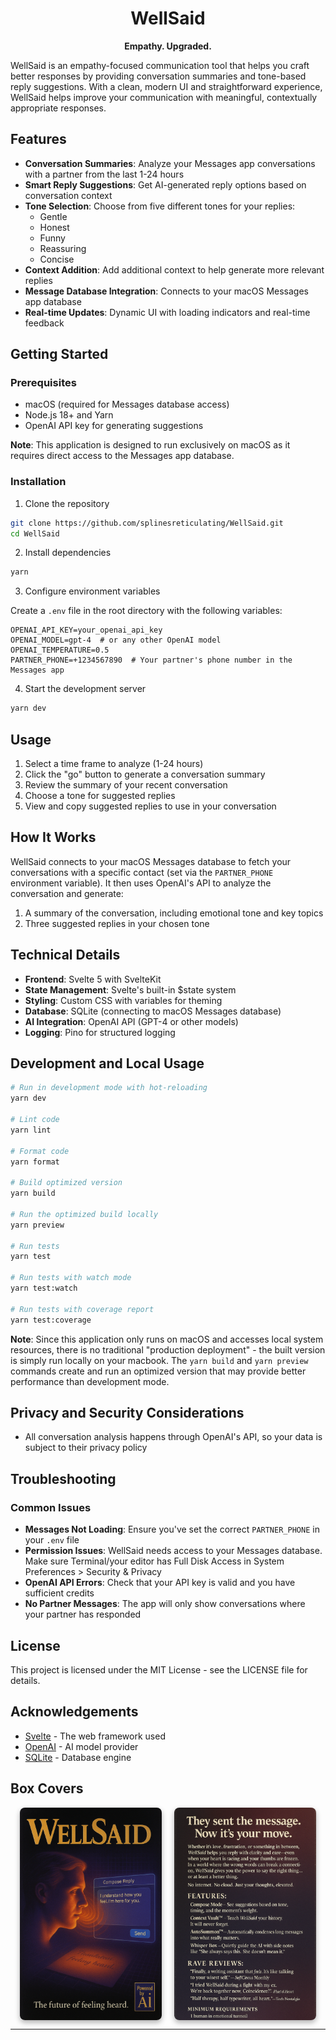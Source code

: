 <h1 align="center">WellSaid</h1>
<p align="center"><b>Empathy. Upgraded.</b></p>

WellSaid is an empathy-focused communication tool that helps you craft better responses by providing conversation summaries and tone-based reply suggestions. With a clean, modern UI and straightforward experience, WellSaid helps improve your communication with meaningful, contextually appropriate responses.

## Features

- **Conversation Summaries**: Analyze your Messages app conversations with a partner from the last 1-24 hours
- **Smart Reply Suggestions**: Get AI-generated reply options based on conversation context
- **Tone Selection**: Choose from five different tones for your replies:
  - Gentle 
  - Honest 
  - Funny 
  - Reassuring 
  - Concise 
- **Context Addition**: Add additional context to help generate more relevant replies
- **Message Database Integration**: Connects to your macOS Messages app database
- **Real-time Updates**: Dynamic UI with loading indicators and real-time feedback

## Getting Started

### Prerequisites

- macOS (required for Messages database access)
- Node.js 18+ and Yarn
- OpenAI API key for generating suggestions

**Note**: This application is designed to run exclusively on macOS as it requires direct access to the Messages app database.

### Installation

1. Clone the repository

```bash
git clone https://github.com/splinesreticulating/WellSaid.git
cd WellSaid
```

2. Install dependencies

```bash
yarn
```

3. Configure environment variables

Create a `.env` file in the root directory with the following variables:

```
OPENAI_API_KEY=your_openai_api_key
OPENAI_MODEL=gpt-4  # or any other OpenAI model
OPENAI_TEMPERATURE=0.5
PARTNER_PHONE=+1234567890  # Your partner's phone number in the Messages app
```

4. Start the development server

```bash
yarn dev
```

## Usage

1. Select a time frame to analyze (1-24 hours)
2. Click the "go" button to generate a conversation summary
3. Review the summary of your recent conversation
4. Choose a tone for suggested replies
5. View and copy suggested replies to use in your conversation

## How It Works

WellSaid connects to your macOS Messages database to fetch your conversations with a specific contact (set via the `PARTNER_PHONE` environment variable). It then uses OpenAI's API to analyze the conversation and generate:

1. A summary of the conversation, including emotional tone and key topics
2. Three suggested replies in your chosen tone

## Technical Details

- **Frontend**: Svelte 5 with SvelteKit
- **State Management**: Svelte's built-in $state system
- **Styling**: Custom CSS with variables for theming
- **Database**: SQLite (connecting to macOS Messages database)
- **AI Integration**: OpenAI API (GPT-4 or other models)
- **Logging**: Pino for structured logging

## Development and Local Usage

```bash
# Run in development mode with hot-reloading
yarn dev

# Lint code
yarn lint

# Format code
yarn format

# Build optimized version
yarn build

# Run the optimized build locally
yarn preview

# Run tests
yarn test

# Run tests with watch mode
yarn test:watch

# Run tests with coverage report
yarn test:coverage
```

**Note**: Since this application only runs on macOS and accesses local system resources, there is no traditional "production deployment" - the built version is simply run locally on your macbook. The `yarn build` and `yarn preview` commands create and run an optimized version that may provide better performance than development mode.

## Privacy and Security Considerations

- All conversation analysis happens through OpenAI's API, so your data is subject to their privacy policy

## Troubleshooting

### Common Issues

- **Messages Not Loading**: Ensure you've set the correct `PARTNER_PHONE` in your `.env` file
- **Permission Issues**: WellSaid needs access to your Messages database. Make sure Terminal/your editor has Full Disk Access in System Preferences > Security & Privacy
- **OpenAI API Errors**: Check that your API key is valid and you have sufficient credits
- **No Partner Messages**: The app will only show conversations where your partner has responded

## License

This project is licensed under the MIT License - see the LICENSE file for details.

## Acknowledgements

- [Svelte](https://svelte.dev/) - The web framework used
- [OpenAI](https://openai.com/) - AI model provider
- [SQLite](https://sqlite.org/) - Database engine


## Box Covers

<p align="center" style="display: flex; gap: 20px; justify-content: center;">
  <img src="./assets/box-art-front.png" alt="WellSaid Front Cover" width="45%" style="box-shadow: 0 4px 8px rgba(0,0,0,0.3); border-radius: 8px;"/>
  <img src="./assets/box-art-back.png" alt="WellSaid Back Cover" width="45%" style="box-shadow: 0 4px 8px rgba(0,0,0,0.3); border-radius: 8px;"/>
</p>

---
